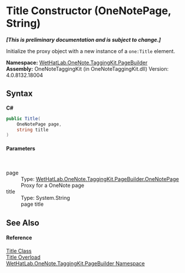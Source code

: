 # Title Constructor (OneNotePage, String)
 _**\[This is preliminary documentation and is subject to change.\]**_

Initialize the proxy object with a new instance of a `one:Title` element.

**Namespace:**&nbsp;<a href="56352230-71f2-f4b7-63a8-983965663af5">WetHatLab.OneNote.TaggingKit.PageBuilder</a><br />**Assembly:**&nbsp;OneNoteTaggingKit (in OneNoteTaggingKit.dll) Version: 4.0.8132.18004

## Syntax

**C#**<br />
``` C#
public Title(
	OneNotePage page,
	string title
)
```


#### Parameters
&nbsp;<dl><dt>page</dt><dd>Type: <a href="6754c7d7-0598-ae1f-ff8c-6808b714b0ab">WetHatLab.OneNote.TaggingKit.PageBuilder.OneNotePage</a><br />Proxy for a OneNote page</dd><dt>title</dt><dd>Type: System.String<br />page title</dd></dl>

## See Also


#### Reference
<a href="7de06d85-c54d-db05-7f32-7732fb79b4ab">Title Class</a><br /><a href="8556affd-350d-6cf9-7a51-c877dc3d00b6">Title Overload</a><br /><a href="56352230-71f2-f4b7-63a8-983965663af5">WetHatLab.OneNote.TaggingKit.PageBuilder Namespace</a><br />